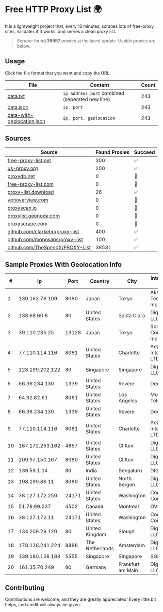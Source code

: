 
# Free HTTP Proxy List 🌍

It is a lightweight project that, every 10 minutes, scrapes lots of free-proxy sites, validates if it works, and serves a clean proxy list.


> Scraper found **39557** proxies at the latest update. Usable proxies are below.

## Usage

Click the file format that you want and copy the URL.


|File|Content|Count|
|----|-------|-----|
|[data.txt](https://raw.githubusercontent.com/themiralay/Proxy-List-World/master/data.txt)|`ip_address:port` combined (seperated new line)|243|
|[data.json](https://raw.githubusercontent.com/themiralay/Proxy-List-World/master/data.json)|`ip, port`|243|
|[data-with-geolocation.json](https://raw.githubusercontent.com/themiralay/Proxy-List-World/master/data-with-geolocation.json)|`ip, port, geolocation`|243|

## Sources

|Source|Found Proxies|Succeed|
|------|-------------|-------|
|[free-proxy-list.net](https://free-proxy-list.net)|300|✅|
|[us-proxy.org](https://www.us-proxy.org)|200|✅|
|[proxydb.net](http://proxydb.net)|0|🚫|
|[free-proxy-list.com](https://free-proxy-list.com/?page=&port=&type%5B%5D=http&type%5B%5D=https&up_time=0&search=Search)|0|🚫|
|[proxy-list.download](https://www.proxy-list.download/HTTP)|26|✅|
|[vpnoverview.com](https://vpnoverview.com/privacy/anonymous-browsing/free-proxy-servers)|0|🚫|
|[proxyscan.io](https://www.proxyscan.io)|0|🚫|
|[proxylist.geonode.com](https://proxylist.geonode.com/api/proxy-list?limit=300&page=1&sort_by=lastChecked&sort_type=desc&protocols=http,https)|0|🚫|
|[proxyscrape.com](https://api.proxyscrape.com/v2/?request=displayproxies&protocol=http&timeout=10000&country=all&ssl=all&anonymity=all)|0|🚫|
|[github.com/clarketm/proxy-list](https://raw.githubusercontent.com/clarketm/proxy-list/master/proxy-list-raw.txt)|400|✅|
|[github.com/monosans/proxy-list](https://raw.githubusercontent.com/monosans/proxy-list/main/proxies/http.txt)|100|✅|
|[github.com/TheSpeedX/PROXY-List](https://raw.githubusercontent.com/TheSpeedX/PROXY-List/master/http.txt)|38531|✅|


## Sample Proxies With Geolocation Info

|#|Ip|Port|Country|City|Internet Service Provider|
|-|--|----|-------|----|-------------------------|
|1|139.162.78.109|8080|Japan|Tokyo|Akamai Technologies, Inc.|
|2|138.68.60.8|80|United States|Santa Clara|DigitalOcean, LLC|
|3|39.110.235.25|13128|Japan|Tokyo|Sony Network Communications Inc|
|4|77.110.114.116|8081|United States|Charlotte|Aeza International LTD|
|5|128.199.202.122|80|Singapore|Singapore|DigitalOcean, LLC|
|6|66.36.234.130|1339|United States|Revere|DediOutlet, LLC|
|7|64.92.82.61|8081|United States|Los Angeles|Momentum Telecom, Inc.|
|8|66.36.234.130|1339|United States|Revere|DediOutlet, LLC|
|9|77.110.114.116|8081|United States|Charlotte|Aeza International LTD|
|10|167.172.253.162|4857|United States|Clifton|DigitalOcean, LLC|
|11|209.97.150.167|8080|United States|Clifton|DigitalOcean, LLC|
|12|139.59.1.14|80|India|Bengaluru|DIGITALOCEAN|
|13|198.199.86.11|8080|United States|North Bergen|DigitalOcean, LLC|
|14|38.127.172.250|24171|United States|Washington|Cogent Communications|
|15|51.79.99.237|4502|Canada|Montreal|OVH SAS|
|16|38.127.172.11|24171|United States|Washington|Cogent Communications|
|17|134.209.29.120|80|United Kingdom|Slough|DigitalOcean, LLC|
|18|178.128.241.224|8888|The Netherlands|Amsterdam|DigitalOcean, LLC|
|19|139.180.138.188|5555|Singapore|Singapore|SGP VULTR|
|20|161.35.70.249|80|Germany|Frankfurt am Main|DigitalOcean, LLC|



## Contributing

Contributions are welcome, and they are greatly appreciated! Every
little bit helps, and credit will always be given.

